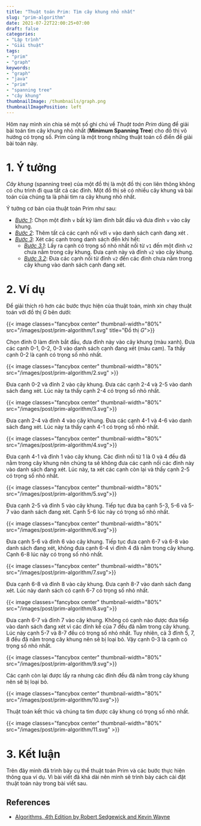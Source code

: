 ```yaml
---
title: "Thuật toán Prim: Tìm cây khung nhỏ nhất"
slug: "prim-algorithm"
date: 2021-07-22T22:00:25+07:00
draft: false
categories:
- "Lập trình"
- "Giải thuật"
tags:
- "prim"
- "graph"
keywords:
- "graph"
- "java"
- "prim"
- "spanning tree"
- "cây khung"
thumbnailImage: /thumbnails/graph.png
thumbnailImagePosition: left
---
```


Hôm nay mình xin chia sẻ một số ghi chú về *Thuật toán Prim* dùng để giải bài toán tìm cây khung nhỏ nhất (**Minimum Spanning Tree**) cho đồ thị vô hướng có trọng số. Prim cũng là một trong những thuật toán cổ điển để giải bài toán này.


<!--more-->

<!--toc-->

# 1. Ý tưởng

*Cây khung* (spanning tree) của một đồ thị là một đồ thị con liên thông không có chu trình đi qua tất cả các đỉnh. Một đồ thị sẽ có nhiều cây khung và bài toán của chúng ta là phải tìm ra cây khung nhỏ nhất.

Ý tưởng cơ bản của thuật toán Prim như sau:

- <u>*Bước 1*</u>: Chọn một đỉnh `v` bất kỳ làm đỉnh bắt đầu và đưa đỉnh `v` vào cây khung.
- <u>*Bước 2*</u>: Thêm tất cả các cạnh nối với `v` vào danh sách cạnh đang xét .
- <u>*Bước 3*</u>: Xét các cạnh trong danh sách đến khi hết:
    - <u>*Bước 3.1*</u>: Lấy ra cạnh có trọng số nhỏ nhất nối từ `v1` đến một đỉnh `v2` chưa nằm trong cây khung. Đưa cạnh này và đỉnh `v2` vào cây khung.
    - <u>*Bước 3.2*</u>: Đưa các cạnh nối từ đỉnh `v2` đến các đỉnh chưa nằm trong cây khung vào danh sách cạnh đang xét.

# 2. Ví dụ

Để giải thích rõ hơn các bước thực hiện của thuật toán, mình xin chạy thuật toán với đồ thị $G$ bên dưới:

{{< image classes="fancybox center" thumbnail-width="80%" src="/images/post/prim-algorithm/1.svg" title="Đồ thị $G$">}}

Chọn đỉnh $0$ làm đỉnh bắt đầu, đưa đỉnh này vào cây khung (màu xanh). Đưa các cạnh 0-1, 0-2, 0-3 vào danh sách cạnh đang xét (màu cam). Ta thấy cạnh 0-2 là cạnh có trọng số nhỏ nhất.

{{< image classes="fancybox center" thumbnail-width="80%" src="/images/post/prim-algorithm/2.svg" >}}

Đưa cạnh 0-2 và đỉnh $2$ vào cây khung. Đưa các cạnh 2-4 và 2-5 vào danh sách đang xét. Lúc này ta thấy cạnh 2-4 có trọng số nhỏ nhất.

{{< image classes="fancybox center" thumbnail-width="80%" src="/images/post/prim-algorithm/3.svg">}}

Đưa cạnh 2-4 và đỉnh $4$ vào cây khung. Đưa các cạnh 4-1 và 4-6 vào danh sách đang xét. Lúc này ta thấy cạnh 4-1 có trọng số nhỏ nhất.

{{< image classes="fancybox center" thumbnail-width="80%" src="/images/post/prim-algorithm/4.svg">}}

Đưa cạnh 4-1 và đỉnh $1$ vào cây khung. Các đỉnh nối từ $1$ là $0$ và $4$ đều đã nằm trong cây khung nên chúng ta sẽ không đưa các cạnh nối các đỉnh này vào danh sách đang xét. Lúc này, ta xét các cạnh còn lại và thấy cạnh 2-5 có trọng số nhỏ nhất.

{{< image classes="fancybox center" thumbnail-width="80%" src="/images/post/prim-algorithm/5.svg">}}

Đưa cạnh 2-5 và đỉnh $5$ vào cây khung. Tiếp tục đưa ba cạnh 5-3, 5-6 và 5-7 vào danh sách đang xét. Cạnh 5-6 lúc này có trọng số nhỏ nhất.

{{< image classes="fancybox center" thumbnail-width="80%" src="/images/post/prim-algorithm/6.svg">}}

Đưa cạnh 5-6 và đỉnh $6$ vào cây khung. Tiếp tục đưa cạnh 6-7 và 6-8 vào danh sách đang xét, không đưa cạnh 6-4 vì đỉnh $4$ đã nằm trong cây khung. Cạnh 6-8 lúc này có trọng số nhỏ nhất.

{{< image classes="fancybox center" thumbnail-width="80%" src="/images/post/prim-algorithm/7.svg">}}

Đưa cạnh 6-8 và đỉnh $8$ vào cây khung. Đưa cạnh 8-7 vào danh sách đang xét. Lúc này danh sách có cạnh 6-7 có trọng số nhỏ nhất.

{{< image classes="fancybox center" thumbnail-width="80%" src="/images/post/prim-algorithm/8.svg">}}

Đưa cạnh 6-7 và đỉnh $7$ vào cây khung. Không có cạnh nào được đưa tiếp vào danh sách đang xét vì các đỉnh kề của $7$ đều đã nằm trong cây khung. Lúc này cạnh 5-7 và 8-7 đều có trọng số nhỏ nhất. Tuy nhiên, cả 3 đỉnh $5$, $7$, $8$ đều đã nằm trong cây khung nên sẽ bị loại bỏ. Vậy cạnh 0-3 là cạnh có trọng số nhỏ nhất.

{{< image classes="fancybox center" thumbnail-width="80%" src="/images/post/prim-algorithm/9.svg">}}

Các cạnh còn lại được lấy ra nhưng các đỉnh đều đã nằm trong cây khung nên sẽ bị loại bỏ.

{{< image classes="fancybox center" thumbnail-width="80%" src="/images/post/prim-algorithm/10.svg">}}

Thuật toán kết thúc và chúng ta tìm được cây khung có trọng số nhỏ nhất.

{{< image classes="fancybox center" thumbnail-width="80%" src="/images/post/prim-algorithm/11.svg" >}}

# 3. Kết luận

Trên đây mình đã trình bày cụ thể thuật toán Prim và các bước thực hiện thông qua ví dụ. Vì bài viết đã khá dài nên mình sẽ trình bày cách cài đặt thuật toán này trong bài viết sau.

## References

- [Algorithms, 4th Edition by Robert Sedgewick and Kevin Wayne](https://algs4.cs.princeton.edu/home/)


